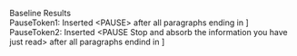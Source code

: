 Baseline Results   
PauseToken1: Inserted &lt;PAUSE&gt; after all paragraphs ending in ]  
PauseToken2: Inserted &lt;PAUSE Stop and absorb the information you have just read&gt; after all paragraphs endind in ]

